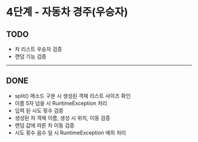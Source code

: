 # 4단계 - 자동차 경주(우승자)

## TODO

- 차 리스트 우승자 검증
- 랜덤 기능 검증

---

## DONE

- split() 메소드 구분 시 생성된 객체 리스트 사이즈 확인
- 이름 5자 넘을 시 RuntimeException 처리
- 입력 된 시도 횟수 검증
- 생성된 차 객체 이름, 생성 시 위치, 이동 검증
- 랜덤 값에 따른 차 이동 검증
- 시도 횟수 음수 일 시 RuntimeException 예외 처리
